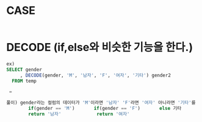 # CASE
```sql

```



# DECODE (if,else와 비슷한 기능을 한다.)
```sql
ex)
SELECT gender      
     , DECODE(gender, 'M', '남자', 'F', '여자', '기타') gender2   
  FROM temp

 = 

풀이) gender라는 컬럼의 데이터가 'M'이라면 '남자' 'F'라면 '여자' 아니라면 '기타'를 리턴한다.
        if(gender == 'M')       if(gender == 'F')       else 기타 
        return '남자'             return '여자'
```
